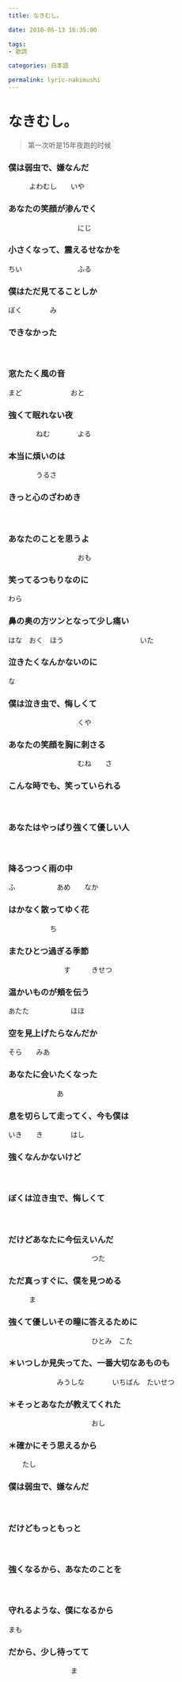 ```yaml
---
title: なきむし。

date: 2018-05-13 16:35:00

tags:
- 歌詞

categories: 日本語

permalink: lyric-nakimushi
---
```




# なきむし。

> 第一次听是15年夜跑的时候

###  僕は弱虫で、嫌なんだ

　　　よわむし　　いや

### あなたの笑顔が渗んでく

　　　　　　　　　　にじ

### 小さくなって、震えるせなかを

ちい　　　　　　　　ふる

### 僕はただ見てることしか

ぼく　　　　み

### できなかった

　

### 窓たたく風の音

まど　　　　　　　おと

### 強くて眠れない夜 

　　　　ねむ　　　　よる

### 本当に煩いのは

　　　　うるさ

### きっと心のざわめき

　

### あなたのことを思うよ

　　　　　　　　　　おも

### 笑ってるつもりなのに 

わら

### 鼻の奥の方ツンとなって少し痛い 

はな　おく　ほう　　　　　　　　　　　いた

### 泣きたくなんかないのに

な



### 僕は泣き虫で、悔しくて

　　　　　　　　　　くや

### あなたの笑顔を胸に刺さる

　　　　　　　　　　むね　　さ

### こんな時でも、笑っていられる

　

### あなたはやっぱり強くて優しい人

　

### 降るつつく雨の中

ふ　　　　　　あめ　　なか

### はかなく散ってゆく花

　　　　　　ち　　　　　　

### またひとつ過ぎる季節

　　　　　　　　す　　　きせつ

### 温かいものが頬を伝う

あたた　　　　　　ほほ

### 空を見上げたらなんだか

そら　　みあ

### あなたに会いたくなった

　　　　　　　あ

### 息を切らして走ってく、今も僕は

いき　　き　　　　はし　　　　　

### 強くなんかないけど

　

### ぼくは泣き虫で、悔しくて

　

### だけどあなたに今伝えいんだ

　　　　　　　　　　　　つた

### ただ真っすぐに、僕を見つめる

　　　ま　　　　　　

### 強くて優しいその瞳に答えるために

　　　　　　　　　　　　ひとみ　こた

### ＊いつしか見失ってた、一番大切なあものも

　　　　　　　みうしな　　　　いちばん　たいせつ

### ＊そっとあなたが教えてくれた

　　　　　　　　　　　　おし

### ＊確かにそう思えるから

　　たし　　　　



### 僕は弱虫で、嫌なんだ 

　

### だけどもっともっと

　

### 強くなるから、あなたのことを

　

### 守れるような、僕になるから

まも

### だから、少し待ってて

　　　　　　　　　ま


